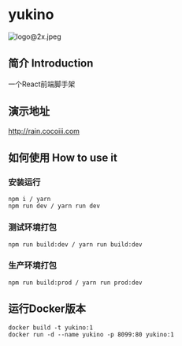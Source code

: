 # yukino
![logo@2x.jpeg](https://i.loli.net/2019/08/26/p12idEoYW6j9Bg7.jpg)
## 简介 Introduction
一个React前端脚手架

## 演示地址
http://rain.cocoiii.com

## 如何使用 How to use it
### 安装运行
```bush
npm i / yarn 
npm run dev / yarn run dev
```

### 测试环境打包
```bush
npm run build:dev / yarn run build:dev
```

### 生产环境打包
```bush
npm run build:prod / yarn run prod:dev
```

## 运行Docker版本
```bush
docker build -t yukino:1
docker run -d --name yukino -p 8099:80 yukino:1
```